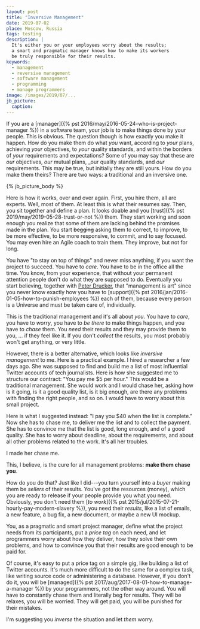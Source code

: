```yaml
---
layout: post
title: "Inversive Management"
date: 2019-07-02
place: Moscow, Russia
tags: testing
description: |
  It's either you or your employees worry about the results;
  a smart and pragmatic manager knows how to make its workers
  be truly responsible for their results.
keywords:
  - management
  - reversive management
  - software management
  - programming
  - manage programmers
image: /images/2019/07/...
jb_picture:
  caption:
---
```


If you are a [manager]({% pst 2016/may/2016-05-24-who-is-project-manager %})
in a software team, your job
is to make things done by your people. This is obvious. The question though is
how exactly you make it happen. How do you make them do what _you_ want, according
to _your_ plans, achieving _your_ objectives, to _your_ quality standards,
and within the borders of _your_ requirements and expectations? Some of you
may say that these are _our_ objectives, _our_ mutual plans, _our quality
standards, and _our_ requirements. This may be true, but initially they are still yours.
How do you make them theirs? There are two ways: a traditional and an inversive
one.

<!--more-->

{% jb_picture_body %}

Here is how it works, over and over again. First, you hire them, all are experts.
Well, most of them. At least this is what their resumes say. Then, you sit together and define a plan.
It looks doable and you [trust]({% pst 2019/may/2019-05-28-trust-or-not %}) them.
They start working and soon enough you realize that some of them
are lacking behind the promises made in the plan. You start <del>begging</del> asking them
to correct, to improve, to be more effective, to be more responsive,
to commit, and to say focused. You may even hire an Agile coach to train them.
They improve, but not for long.

You have "to stay on top of things" and never miss anything, if you want the project to succeed.
You have to _care_. You have to be in the office all the time.
You know, from your experience, that without your permanent attention
people don't do what they are supposed to do. Eventually you start believing,
together with [Peter Drucker](https://en.wikipedia.org/wiki/Peter_Drucker),
that "management is art" since you never know exactly how you have to
[support]({% pst 2016/jan/2016-01-05-how-to-punish-employees %}) each of them,
because every person is a Universe and must be taken care of, individually.

This is the traditional management and it's all about _you_.
You have to _care_, you have to _worry_, you have to _be there_ to make
things happen, and you have to _chase_ them. You _need_ their results
and they may provide them to you, ... if they feel like it. If you don't
_collect_ the results, you most probably won't get anything, or very little.

However, there is a better alternative, which looks
like _inversive management_ to me. Here is a practical example. I hired
a researcher a few days ago. She was supposed to find and build me a list
of most influential Twitter accounts of tech journalists. Here is how
she suggested me to structure our contract: "You pay me $5 per hour."
This would be a traditional management. She would work and I would
chase her, asking how is it going, is it a good quality list, is it big
enough, are there any problems with finding the right people, and so on.
I would have to worry about this small project.

Here is what I suggested instead: "I pay you $40 when the list is complete."
Now she has to chase me, to deliver me the list and to collect the payment.
She has to convince me that the list is good, long enough, and of a
good quality. She has to worry about deadline, about the requirements,
and about all other problems related to the work. It's all her troubles.

I made her chase me.

This, I believe, is the cure for all management problems:
**make them chase you**.

How do you do that? Just like I did---you turn yourself into a _buyer_
making them be _sellers_ of their results. You've got the resources (money), which
you are ready to release if your people provide you what you need. Obviously,
you don't need them [_to work_]({% pst 2015/jul/2015-07-21-hourly-pay-modern-slavery %}),
you need their _results_, like a list of emails, a new
feature, a bug fix, a new document, or maybe a new UI mockup.

You, as a pragmatic and smart project manager, define what the project
needs from its participants, put a _price tag_ on each need, and let programmers
worry about how they deliver, how they solve their own problems, and
how to convince you that their results are good enough to be paid for.

Of course, it's easy to put a price tag on a simple gig, like building
a list of Twitter accounts. It's much
more difficult to do the same for a complex task, like writing source
code or administering a database. However, if you don't do it,
you will be [managed]({% pst 2017/aug/2017-08-01-how-to-manage-a-manager %})
by your programmers, not the other way around. You will
have to constantly chase them and literally beg for results. They will
be relaxes, you will be worried. They will get paid, you will be punished
for their mistakes.

I'm suggesting you _inverse_ the situation and let _them_ worry.

